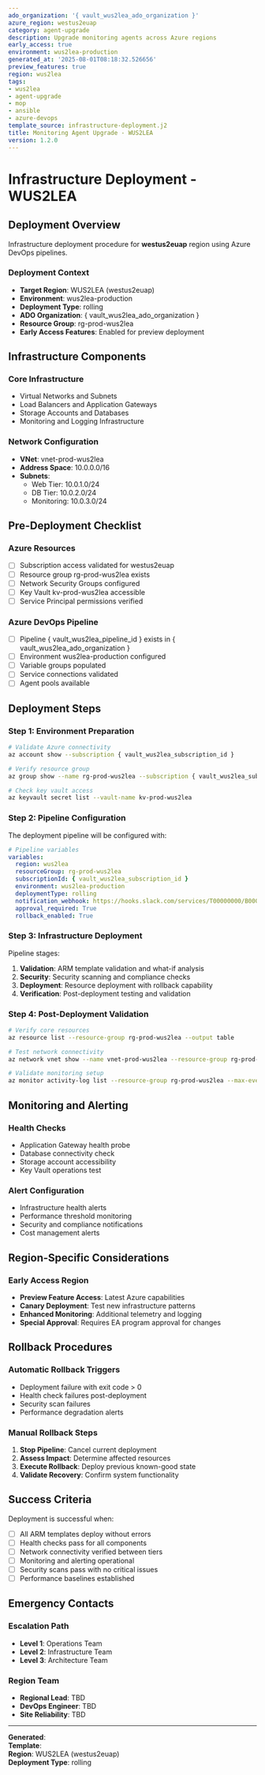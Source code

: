 ```yaml
---
ado_organization: '{ vault_wus2lea_ado_organization }'
azure_region: westus2euap
category: agent-upgrade
description: Upgrade monitoring agents across Azure regions
early_access: true
environment: wus2lea-production
generated_at: '2025-08-01T08:18:32.526656'
preview_features: true
region: wus2lea
tags:
- wus2lea
- agent-upgrade
- mop
- ansible
- azure-devops
template_source: infrastructure-deployment.j2
title: Monitoring Agent Upgrade - WUS2LEA
version: 1.2.0
---
```


# Infrastructure Deployment - WUS2LEA

## Deployment Overview

Infrastructure deployment procedure for **westus2euap** region using Azure DevOps pipelines.

### Deployment Context

- **Target Region**: WUS2LEA (westus2euap)
- **Environment**: wus2lea-production
- **Deployment Type**: rolling
- **ADO Organization**: { vault_wus2lea_ado_organization }
- **Resource Group**: rg-prod-wus2lea
- **Early Access Features**: Enabled for preview deployment

## Infrastructure Components

### Core Infrastructure
- Virtual Networks and Subnets
- Load Balancers and Application Gateways  
- Storage Accounts and Databases
- Monitoring and Logging Infrastructure

### Network Configuration
- **VNet**: vnet-prod-wus2lea
- **Address Space**: 10.0.0.0/16
- **Subnets**:
  - Web Tier: 10.0.1.0/24
  - DB Tier: 10.0.2.0/24
  - Monitoring: 10.0.3.0/24

## Pre-Deployment Checklist

### Azure Resources
- [ ] Subscription access validated for westus2euap
- [ ] Resource group rg-prod-wus2lea exists
- [ ] Network Security Groups configured
- [ ] Key Vault kv-prod-wus2lea accessible
- [ ] Service Principal permissions verified

### Azure DevOps Pipeline
- [ ] Pipeline { vault_wus2lea_pipeline_id } exists in { vault_wus2lea_ado_organization }
- [ ] Environment wus2lea-production configured
- [ ] Variable groups populated
- [ ] Service connections validated
- [ ] Agent pools available

## Deployment Steps

### Step 1: Environment Preparation

```bash
# Validate Azure connectivity
az account show --subscription { vault_wus2lea_subscription_id }

# Verify resource group
az group show --name rg-prod-wus2lea --subscription { vault_wus2lea_subscription_id }

# Check key vault access
az keyvault secret list --vault-name kv-prod-wus2lea
```

### Step 2: Pipeline Configuration

The deployment pipeline will be configured with:

```yaml
# Pipeline variables
variables:
  region: wus2lea
  resourceGroup: rg-prod-wus2lea
  subscriptionId: { vault_wus2lea_subscription_id }
  environment: wus2lea-production
  deploymentType: rolling
  notification_webhook: https://hooks.slack.com/services/T00000000/B00000000/XXXXXXXXXXXXXXXXXXXXXXXX
  approval_required: True
  rollback_enabled: True
```

### Step 3: Infrastructure Deployment

Pipeline stages:
1. **Validation**: ARM template validation and what-if analysis
2. **Security**: Security scanning and compliance checks
3. **Deployment**: Resource deployment with rollback capability
4. **Verification**: Post-deployment testing and validation

### Step 4: Post-Deployment Validation

```bash
# Verify core resources
az resource list --resource-group rg-prod-wus2lea --output table

# Test network connectivity
az network vnet show --name vnet-prod-wus2lea --resource-group rg-prod-wus2lea

# Validate monitoring setup
az monitor activity-log list --resource-group rg-prod-wus2lea --max-events 5
```

## Monitoring and Alerting

### Health Checks
- Application Gateway health probe
- Database connectivity check  
- Storage account accessibility
- Key Vault operations test

### Alert Configuration
- Infrastructure health alerts
- Performance threshold monitoring
- Security and compliance notifications
- Cost management alerts

## Region-Specific Considerations

### Early Access Region
- **Preview Feature Access**: Latest Azure capabilities
- **Canary Deployment**: Test new infrastructure patterns
- **Enhanced Monitoring**: Additional telemetry and logging
- **Special Approval**: Requires EA program approval for changes

## Rollback Procedures

### Automatic Rollback Triggers
- Deployment failure with exit code > 0
- Health check failures post-deployment
- Security scan failures
- Performance degradation alerts

### Manual Rollback Steps
1. **Stop Pipeline**: Cancel current deployment
2. **Assess Impact**: Determine affected resources
3. **Execute Rollback**: Deploy previous known-good state
4. **Validate Recovery**: Confirm system functionality

## Success Criteria

Deployment is successful when:
- [ ] All ARM templates deploy without errors
- [ ] Health checks pass for all components
- [ ] Network connectivity verified between tiers
- [ ] Monitoring and alerting operational
- [ ] Security scans pass with no critical issues
- [ ] Performance baselines established

## Emergency Contacts

### Escalation Path
- **Level 1**: Operations Team
- **Level 2**: Infrastructure Team  
- **Level 3**: Architecture Team

### Region Team
- **Regional Lead**: TBD
- **DevOps Engineer**: TBD
- **Site Reliability**: TBD

---

**Generated**:   
**Template**:   
**Region**: WUS2LEA (westus2euap)  
**Deployment Type**: rolling